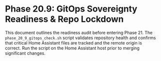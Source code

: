 # Phase 20.9: GitOps Sovereignty Readiness & Repo Lockdown

This document outlines the readiness audit before entering Phase 21. The
`phase_20_9_gitops_check.sh` script validates repository health and confirms that
critical Home Assistant files are tracked and the remote origin is correct.
Run the script on the Home Assistant host prior to merging significant changes.
